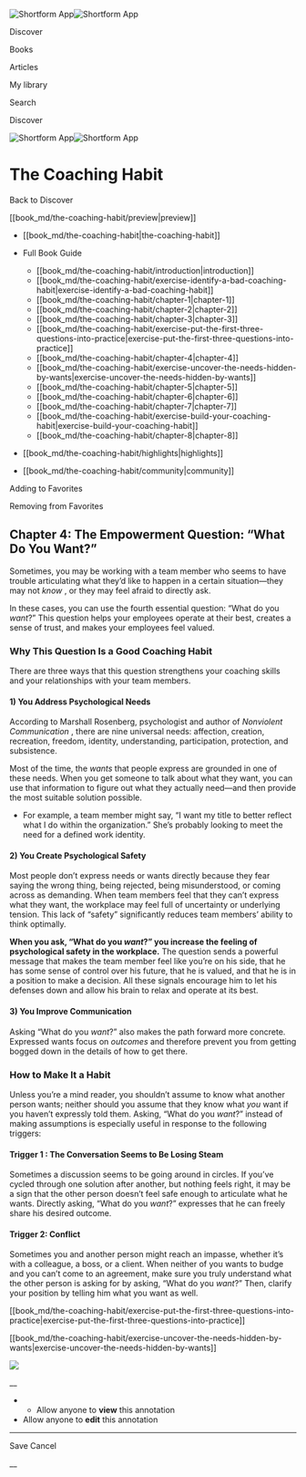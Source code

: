 ![Shortform App](/img/logo.36a2399e.svg)![Shortform App](/img/logo-dark.70c1b072.svg)

Discover

Books

Articles

My library

Search

Discover

![Shortform App](/img/logo.36a2399e.svg)![Shortform App](/img/logo-dark.70c1b072.svg)

# The Coaching Habit

Back to Discover

[[book_md/the-coaching-habit/preview|preview]]

  * [[book_md/the-coaching-habit|the-coaching-habit]]
  * Full Book Guide

    * [[book_md/the-coaching-habit/introduction|introduction]]
    * [[book_md/the-coaching-habit/exercise-identify-a-bad-coaching-habit|exercise-identify-a-bad-coaching-habit]]
    * [[book_md/the-coaching-habit/chapter-1|chapter-1]]
    * [[book_md/the-coaching-habit/chapter-2|chapter-2]]
    * [[book_md/the-coaching-habit/chapter-3|chapter-3]]
    * [[book_md/the-coaching-habit/exercise-put-the-first-three-questions-into-practice|exercise-put-the-first-three-questions-into-practice]]
    * [[book_md/the-coaching-habit/chapter-4|chapter-4]]
    * [[book_md/the-coaching-habit/exercise-uncover-the-needs-hidden-by-wants|exercise-uncover-the-needs-hidden-by-wants]]
    * [[book_md/the-coaching-habit/chapter-5|chapter-5]]
    * [[book_md/the-coaching-habit/chapter-6|chapter-6]]
    * [[book_md/the-coaching-habit/chapter-7|chapter-7]]
    * [[book_md/the-coaching-habit/exercise-build-your-coaching-habit|exercise-build-your-coaching-habit]]
    * [[book_md/the-coaching-habit/chapter-8|chapter-8]]
  * [[book_md/the-coaching-habit/highlights|highlights]]
  * [[book_md/the-coaching-habit/community|community]]



Adding to Favorites 

Removing from Favorites 

## Chapter 4: The Empowerment Question: “What Do You Want?”

Sometimes, you may be working with a team member who seems to have trouble articulating what they’d like to happen in a certain situation—they may not _know_ , or they may feel afraid to directly ask.

In these cases, you can use the fourth essential question: “What do you _want_?” This question helps your employees operate at their best, creates a sense of trust, and makes your employees feel valued.

### Why This Question Is a Good Coaching Habit

There are three ways that this question strengthens your coaching skills and your relationships with your team members.

#### 1) You Address Psychological Needs

According to Marshall Rosenberg, psychologist and author of _Nonviolent Communication_ , there are nine universal needs: affection, creation, recreation, freedom, identity, understanding, participation, protection, and subsistence.

Most of the time, the _wants_ that people express are grounded in one of these needs. When you get someone to talk about what they want, you can use that information to figure out what they actually need—and then provide the most suitable solution possible.

  * For example, a team member might say, “I want my title to better reflect what I do within the organization.” She’s probably looking to meet the need for a defined work identity. 



#### 2) You Create Psychological Safety

Most people don’t express needs or wants directly because they fear saying the wrong thing, being rejected, being misunderstood, or coming across as demanding. When team members feel that they can’t express what they want, the workplace may feel full of uncertainty or underlying tension. This lack of “safety” significantly reduces team members’ ability to think optimally.

**When you ask, “What do you _want_?” you increase the feeling of psychological safety in the workplace.** The question sends a powerful message that makes the team member feel like you’re on his side, that he has some sense of control over his future, that he is valued, and that he is in a position to make a decision. All these signals encourage him to let his defenses down and allow his brain to relax and operate at its best.

#### 3) You Improve Communication

Asking “What do you _want_?” also makes the path forward more concrete. Expressed wants focus on _outcomes_ and therefore prevent you from getting bogged down in the details of how to get there.

### How to Make It a Habit

Unless you’re a mind reader, you shouldn’t assume to know what another person wants; neither should you assume that they know what _you_ want if you haven’t expressly told them. Asking, “What do you _want_?” instead of making assumptions is especially useful in response to the following triggers:

#### **Trigger 1** : The C**onversation** S**eems to** B**e** L**osing** S**team**

Sometimes a discussion seems to be going around in circles. If you’ve cycled through one solution after another, but nothing feels right, it may be a sign that the other person doesn’t feel safe enough to articulate what he wants. Directly asking, “What do you _want_?” expresses that he can freely share his desired outcome.

#### Trigger 2: Conflict

Sometimes you and another person might reach an impasse, whether it’s with a colleague, a boss, or a client. When neither of you wants to budge and you can’t come to an agreement, make sure you truly understand what the other person is asking for by asking, “What do you _want_?” Then, clarify your position by telling him what you want as well.

[[book_md/the-coaching-habit/exercise-put-the-first-three-questions-into-practice|exercise-put-the-first-three-questions-into-practice]]

[[book_md/the-coaching-habit/exercise-uncover-the-needs-hidden-by-wants|exercise-uncover-the-needs-hidden-by-wants]]

![](https://bat.bing.com/action/0?ti=56018282&Ver=2&mid=76fa35e1-d616-4ee7-8570-1444a9b4b964&sid=1711133063fa11eebdec89a8b8ae3bbc&vid=171147a063fa11eea7440fcfeb230d96&vids=0&msclkid=N&pi=0&lg=en-US&sw=800&sh=600&sc=24&nwd=1&tl=Shortform%20%7C%20Book&p=https%3A%2F%2Fwww.shortform.com%2Fapp%2Fbook%2Fthe-coaching-habit%2Fchapter-4&r=&lt=316&evt=pageLoad&sv=1&rn=88150)

__

  *   * Allow anyone to **view** this annotation
  * Allow anyone to **edit** this annotation



* * *

Save Cancel

__




